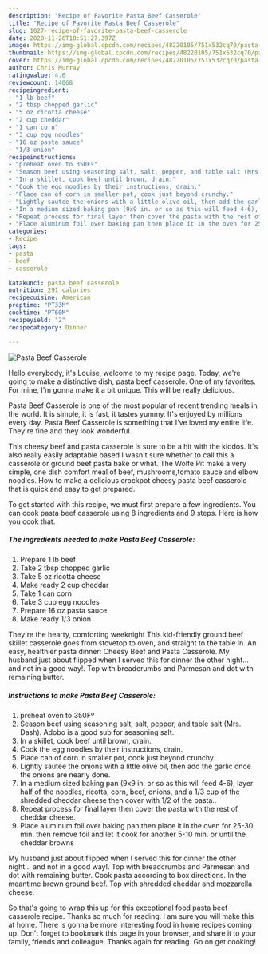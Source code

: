 ```yaml
---
description: "Recipe of Favorite Pasta Beef Casserole"
title: "Recipe of Favorite Pasta Beef Casserole"
slug: 1027-recipe-of-favorite-pasta-beef-casserole
date: 2020-11-26T18:51:27.397Z
image: https://img-global.cpcdn.com/recipes/48220105/751x532cq70/pasta-beef-casserole-recipe-main-photo.jpg
thumbnail: https://img-global.cpcdn.com/recipes/48220105/751x532cq70/pasta-beef-casserole-recipe-main-photo.jpg
cover: https://img-global.cpcdn.com/recipes/48220105/751x532cq70/pasta-beef-casserole-recipe-main-photo.jpg
author: Chris Murray
ratingvalue: 4.6
reviewcount: 14068
recipeingredient:
- "1 lb beef"
- "2 tbsp chopped garlic"
- "5 oz ricotta cheese"
- "2 cup cheddar"
- "1 can corn"
- "3 cup egg noodles"
- "16 oz pasta sauce"
- "1/3 onion"
recipeinstructions:
- "preheat oven to 350Fº"
- "Season beef using seasoning salt, salt, pepper, and table salt (Mrs. Dash). Adobo is a good sub for seasoning salt."
- "In a skillet, cook beef until brown, drain."
- "Cook the egg noodles by their instructions, drain."
- "Place can of corn in smaller pot, cook just beyond crunchy."
- "Lightly sautee the onions with a little olive oil, then add the garlic once the onions are nearly done."
- "In a medium sized baking pan (9x9 in. or so as this will feed 4-6), layer half of the noodles, ricotta, corn, beef, onions, and a 1/3 cup of the shredded cheddar cheese then cover with 1/2 of the pasta.."
- "Repeat process for final layer then cover the pasta with the rest of cheddar cheese."
- "Place aluminum foil over baking pan then place it in the oven for 25-30 min. then remove foil and let it cook for another 5-10 min. or until the cheddar browns"
categories:
- Recipe
tags:
- pasta
- beef
- casserole

katakunci: pasta beef casserole 
nutrition: 291 calories
recipecuisine: American
preptime: "PT33M"
cooktime: "PT60M"
recipeyield: "2"
recipecategory: Dinner

---
```



![Pasta Beef Casserole](https://img-global.cpcdn.com/recipes/48220105/751x532cq70/pasta-beef-casserole-recipe-main-photo.jpg)

Hello everybody, it's Louise, welcome to my recipe page. Today, we're going to make a distinctive dish, pasta beef casserole. One of my favorites. For mine, I'm gonna make it a bit unique. This will be really delicious.

Pasta Beef Casserole is one of the most popular of recent trending meals in the world. It is simple, it is fast, it tastes yummy. It's enjoyed by millions every day. Pasta Beef Casserole is something that I've loved my entire life. They're fine and they look wonderful.

This cheesy beef and pasta casserole is sure to be a hit with the kiddos. It&#39;s also really easily adaptable based I wasn&#39;t sure whether to call this a casserole or ground beef pasta bake or what. The Wolfe Pit make a very simple, one dish comfort meal of beef, mushrooms,tomato sauce and elbow noodles. How to make a delicious crockpot cheesy pasta beef casserole that is quick and easy to get prepared.


To get started with this recipe, we must first prepare a few ingredients. You can cook pasta beef casserole using 8 ingredients and 9 steps. Here is how you cook that.

<!--inarticleads1-->

##### The ingredients needed to make Pasta Beef Casserole:

1. Prepare 1 lb beef
1. Take 2 tbsp chopped garlic
1. Take 5 oz ricotta cheese
1. Make ready 2 cup cheddar
1. Take 1 can corn
1. Take 3 cup egg noodles
1. Prepare 16 oz pasta sauce
1. Make ready 1/3 onion


They&#39;re the hearty, comforting weeknight This kid-friendly ground beef skillet casserole goes from stovetop to oven, and straight to the table in. An easy, healthier pasta dinner: Cheesy Beef and Pasta Casserole. My husband just about flipped when I served this for dinner the other night… and not in a good way!. Top with breadcrumbs and Parmesan and dot with remaining butter. 

<!--inarticleads2-->

##### Instructions to make Pasta Beef Casserole:

1. preheat oven to 350Fº
1. Season beef using seasoning salt, salt, pepper, and table salt (Mrs. Dash). Adobo is a good sub for seasoning salt.
1. In a skillet, cook beef until brown, drain.
1. Cook the egg noodles by their instructions, drain.
1. Place can of corn in smaller pot, cook just beyond crunchy.
1. Lightly sautee the onions with a little olive oil, then add the garlic once the onions are nearly done.
1. In a medium sized baking pan (9x9 in. or so as this will feed 4-6), layer half of the noodles, ricotta, corn, beef, onions, and a 1/3 cup of the shredded cheddar cheese then cover with 1/2 of the pasta..
1. Repeat process for final layer then cover the pasta with the rest of cheddar cheese.
1. Place aluminum foil over baking pan then place it in the oven for 25-30 min. then remove foil and let it cook for another 5-10 min. or until the cheddar browns


My husband just about flipped when I served this for dinner the other night… and not in a good way!. Top with breadcrumbs and Parmesan and dot with remaining butter. Cook pasta according to box directions. In the meantime brown ground beef. Top with shredded cheddar and mozzarella cheese. 

So that's going to wrap this up for this exceptional food pasta beef casserole recipe. Thanks so much for reading. I am sure you will make this at home. There is gonna be more interesting food in home recipes coming up. Don't forget to bookmark this page in your browser, and share it to your family, friends and colleague. Thanks again for reading. Go on get cooking!
